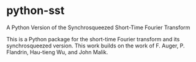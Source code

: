 # python-sst
A Python Version of the Synchrosqueezed Short-Time Fourier Transform

This is a Python package for the short-time Fourier transform and its synchrosqueezed version. This work builds on the work of F. Auger, P. Flandrin, Hau-tieng Wu, and John Malik.
